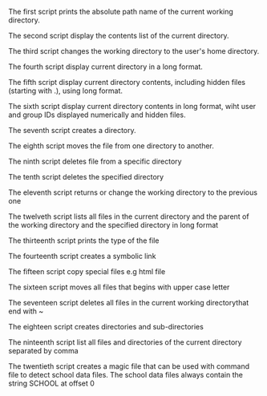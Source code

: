 The first script prints the absolute path name of the current working directory.

The second script display the contents list of the current directory.

The third script changes the working directory to the user's home directory.

The fourth script display current directory in a long format.

The fifth script display current directory contents, including hidden files (starting with .), using long format.

The sixth script display current directory contents in long format, wiht user and group IDs displayed numerically and hidden files.

The seventh script creates a directory.

The eighth script moves the file from one directory to another.

The ninth script deletes file from a specific directory

The tenth script deletes the specified directory

The eleventh script returns or change the working directory to the previous one

The twelveth script lists all files in the current directory and the parent of the working directory and the specified directory in long format

The thirteenth script prints the type of the file

The fourteenth script creates a symbolic link

The fifteen script copy special files e.g html file

The sixteen script moves all files that begins with upper case letter

The seventeen script deletes all files in the current working directorythat end with ~

The eighteen script creates directories and sub-directories

The ninteenth script list all files and directories of the current directory separated by comma

The twentieth script creates a magic file that can be used with command file to detect school data files. The school data files always contain the string SCHOOL at offset 0
